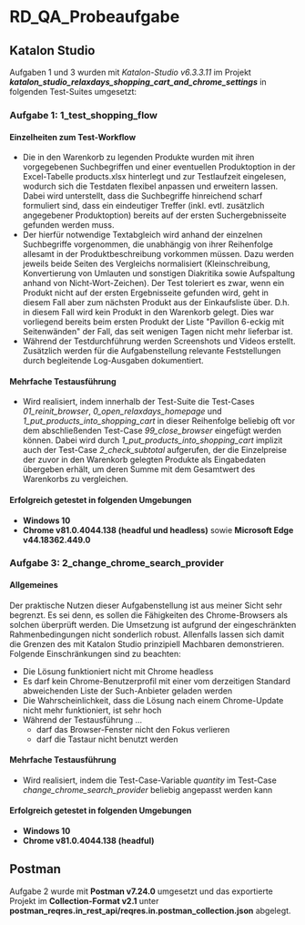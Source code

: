 # RD_QA_Probeaufgabe

## Katalon Studio

Aufgaben 1 und 3 wurden mit *Katalon-Studio v6.3.3.11* im Projekt ***katalon_studio_relaxdays_shopping_cart_and_chrome_settings*** in folgenden Test-Suites umgesetzt:

### Aufgabe 1: 1_test_shopping_flow

#### Einzelheiten zum Test-Workflow

- Die in den Warenkorb zu legenden Produkte wurden mit ihren vorgegebenen Suchbegriffen und einer eventuellen Produktoption in der Excel-Tabelle products.xlsx hinterlegt und zur Testlaufzeit eingelesen, wodurch sich die Testdaten flexibel anpassen und erweitern lassen. Dabei wird unterstellt, dass die Suchbegriffe hinreichend scharf formuliert sind, dass ein eindeutiger Treffer (inkl. evtl. zusätzlich angegebener Produktoption) bereits auf der ersten Suchergebnisseite gefunden werden muss.
- Der hierfür notwendige Textabgleich wird anhand der einzelnen Suchbegriffe vorgenommen, die unabhängig von ihrer Reihenfolge allesamt in der Produktbeschreibung vorkommen müssen. Dazu werden jeweils beide Seiten des Vergleichs normalisiert (Kleinschreibung, Konvertierung von Umlauten und sonstigen Diakritika sowie Aufspaltung anhand von Nicht-Wort-Zeichen). Der Test toleriert es zwar, wenn ein Produkt nicht auf der ersten Ergebnisseite gefunden wird, geht in diesem Fall aber zum nächsten Produkt aus der Einkaufsliste über. D.h. in diesem Fall wird kein Produkt in den Warenkorb gelegt. Dies war vorliegend bereits beim ersten Produkt der Liste "Pavillon 6-eckig mit Seitenwänden" der Fall, das seit wenigen Tagen nicht mehr lieferbar ist.
- Während der Testdurchführung werden Screenshots und Videos erstellt. Zusätzlich werden für die Aufgabenstellung relevante Feststellungen durch begleitende Log-Ausgaben dokumentiert.

#### Mehrfache Testausführung

- Wird realisiert, indem innerhalb der Test-Suite die Test-Cases *01_reinit_browser*, *0_open_relaxdays_homepage* und *1_put_products_into_shopping_cart* in dieser Reihenfolge beliebig oft vor dem abschließenden Test-Case *99_close_browser* eingefügt werden können. Dabei wird durch *1_put_products_into_shopping_cart* implizit auch der Test-Case *2_check_subtotal* aufgerufen, der die Einzelpreise der zuvor in den Warenkorb gelegten Produkte als Eingabedaten übergeben erhält, um deren Summe mit dem Gesamtwert des Warenkorbs zu vergleichen.

#### Erfolgreich getestet in folgenden Umgebungen

- **Windows 10**
- **Chrome v81.0.4044.138 (headful und headless)** sowie **Microsoft Edge v44.18362.449.0**

### Aufgabe 3: 2_change_chrome_search_provider

#### Allgemeines

Der praktische Nutzen dieser Aufgabenstellung ist aus meiner Sicht sehr begrenzt. Es sei denn, es sollen die Fähigkeiten des Chrome-Browsers als solchen überprüft werden. Die Umsetzung ist aufgrund der eingeschränkten Rahmenbedingungen nicht sonderlich robust. Allenfalls lassen sich damit die Grenzen des mit Katalon Studio prinzipiell Machbaren demonstrieren. Folgende Einschränkungen sind zu beachten:
- Die Lösung funktioniert nicht mit Chrome headless
- Es darf kein Chrome-Benutzerprofil mit einer vom derzeitigen Standard abweichenden Liste der Such-Anbieter geladen werden
- Die Wahrscheinlichkeit, dass die Lösung nach einem Chrome-Update nicht mehr funktioniert, ist sehr hoch
- Während der Testausführung ...
  - darf das Browser-Fenster nicht den Fokus verlieren
  - darf die Tastaur nicht benutzt werden

#### Mehrfache Testausführung

- Wird realisiert, indem die Test-Case-Variable *quantity* im Test-Case *change_chrome_search_provider* beliebig angepasst werden kann

#### Erfolgreich getestet in folgenden Umgebungen

- **Windows 10**
- **Chrome v81.0.4044.138 (headful)**

## Postman

Aufgabe 2 wurde mit **Postman v7.24.0** umgesetzt und das exportierte Projekt im **Collection-Format v2.1** unter **postman_reqres.in_rest_api/reqres.in.postman_collection.json** abgelegt.
